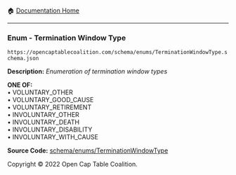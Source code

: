 :house: [Documentation Home](https://naveedn.github.io/Open-Cap-Format-OCF)

---

### Enum - Termination Window Type

`https://opencaptablecoalition.com/schema/enums/TerminationWindowType.schema.json`

**Description:** _Enumeration of termination window types_

**ONE OF:**</br>&bull; VOLUNTARY_OTHER </br>&bull; VOLUNTARY_GOOD_CAUSE </br>&bull; VOLUNTARY_RETIREMENT </br>&bull; INVOLUNTARY_OTHER </br>&bull; INVOLUNTARY_DEATH </br>&bull; INVOLUNTARY_DISABILITY </br>&bull; INVOLUNTARY_WITH_CAUSE

**Source Code:** [schema/enums/TerminationWindowType](https://github.com/Open-Cap-Table-Coalition/Open-Cap-Format-OCF/blob/main/schema/enums/TerminationWindowType.schema.json)

Copyright © 2022 Open Cap Table Coalition.
